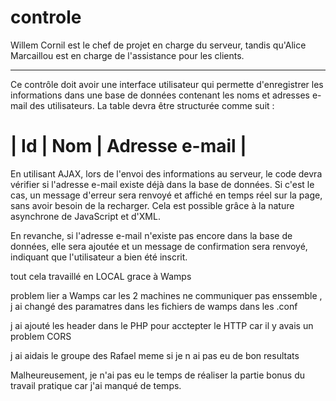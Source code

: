 # controle

Willem Cornil est le chef de projet en charge du serveur,
tandis qu'Alice Marcaillou est en charge de l'assistance pour les clients.

---

Ce contrôle doit avoir une interface utilisateur qui permette d'enregistrer les informations dans une base de données contenant les noms et adresses e-mail des utilisateurs. La table devra être structurée comme suit :

# | Id | Nom | Adresse e-mail |

En utilisant AJAX, lors de l'envoi des informations au serveur, le code devra vérifier si l'adresse e-mail existe déjà dans la base de données. Si c'est le cas, un message d'erreur sera renvoyé et affiché en temps réel sur la page, sans avoir besoin de la recharger. Cela est possible grâce à la nature asynchrone de JavaScript et d'XML.

En revanche, si l'adresse e-mail n'existe pas encore dans la base de données, elle sera ajoutée et un message de confirmation sera renvoyé, indiquant que l'utilisateur a bien été inscrit.

tout cela travaillé en LOCAL grace à Wamps

problem lier a Wamps car les 2 machines ne communiquer pas enssemble , j ai changé des paramatres dans les fichiers de wamps dans les .conf

j ai ajouté les header dans le PHP pour acctepter le HTTP car il y avais un problem CORS

j ai aidais le groupe des Rafael meme si je n ai pas eu de bon resultats


Malheureusement, je n'ai pas eu le temps de réaliser la partie bonus du travail pratique car j'ai manqué de temps.
